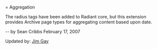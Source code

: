 = Aggregation

The radius tags have been added to Radiant core, but this extension provides Archive page types for aggregating content based upon date.

-- by Sean Cribbs
February 17, 2007

Updated by:
[Jim Gay](http://www.saturnflyer.com)